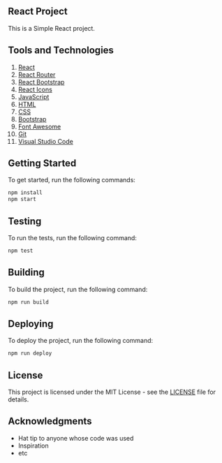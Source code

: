 ## React Project 

This is a Simple React project.

## Tools and Technologies

1. [React](https://reactjs.org/)
2. [React Router](https://reacttraining.com/react-router/)
3. [React Bootstrap](https://react-bootstrap.github.io/)
4. [React Icons](https://react-icons.netlify.com/#/)
5. [JavaScript](https://www.javascript.com/)
6. [HTML](https://developer.mozilla.org/en-US/docs/Web/HTML)
7. [CSS](https://developer.mozilla.org/en-US/docs/Web/CSS)
8. [Bootstrap](https://getbootstrap.com/)
9. [Font Awesome](https://fontawesome.com/)
10. [Git](https://git-scm.com/)
11. [Visual Studio Code](https://code.visualstudio.com/)



## Getting Started
To get started, run the following commands:

```bash
npm install
npm start
```
## Testing

To run the tests, run the following command:

```bash
npm test
```

## Building

To build the project, run the following command:

```bash
npm run build
```

## Deploying

To deploy the project, run the following command:

```bash
npm run deploy
```

## License

This project is licensed under the MIT License - see the [LICENSE](LICENSE) file for details.

## Acknowledgments

* Hat tip to anyone whose code was used
* Inspiration
* etc


